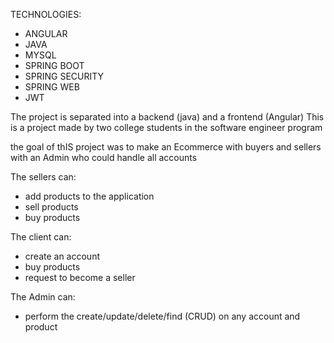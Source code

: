 TECHNOLOGIES:
- ANGULAR
- JAVA
- MYSQL
- SPRING BOOT
- SPRING SECURITY
- SPRING WEB
- JWT

The project is separated into a backend (java) and a frontend (Angular)
This is a project made by two college students in the software engineer program

the goal of thIS project was to make an Ecommerce with buyers and sellers with an Admin who could handle all accounts

The sellers can:
- add products to the application
- sell products
- buy products

The client can:
 - create an account
 - buy products
 - request to become a seller
 
 The Admin can:
 - perform the create/update/delete/find (CRUD) on any account and product
